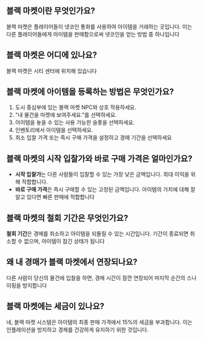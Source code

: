 ## 블랙 마켓이란 무엇인가요?
블랙 마켓은 플레이어들이 넷코인 통화를 사용하여 아이템을 거래하는 곳입니다. 이는 다른 플레이어들에게 아이템을 판매함으로써 넷코인을 얻는 방법 중 하나입니다

## 블랙 마켓은 어디에 있나요?
블랙 마켓은 시티 센터에 위치해 있습니다

## 블랙 마켓에 아이템을 등록하는 방법은 무엇인가요?
1. 도시 중심부에 있는 블랙 마켓 NPC와 상호 작용하세요.
2. "내 물건을 마켓에 보여주세요."를 선택하세요.
3. 아이템을 놓을 수 있는 사용 가능한 슬롯을 선택하세요.
4. 인벤토리에서 아이템을 선택하세요.
5. 최소 입찰 가격 또는 즉시 구매 가격을 설정하고 경매 기간을 선택하세요

## 블랙 마켓의 시작 입찰가와 바로 구매 가격은 얼마인가요?
- **시작 입찰가**는 다른 사람들이 입찰할 수 있는 가장 낮은 금액입니다. 최대 이익을 위해 적합합니다.
- **바로 구매 가격**은 즉시 구매할 수 있는 고정된 금액입니다. 아이템의 가치에 대해 잘 알고 있다면 빠른 판매에 적합합니다

## 블랙 마켓의 철회 기간은 무엇인가요?
**철회 기간**은 경매를 취소하고 아이템을 되돌릴 수 있는 시간입니다. 기간이 종료되면 취소할 수 없으며, 아이템이 잠긴 상태가 됩니다

## 왜 내 경매가 블랙 마켓에서 연장되나요?
다른 사람이 당신의 물건에 입찰을 하면, 경매 시간이 잠깐 연장되어 마지막 순간의 스나이핑을 방지합니다

## 블랙 마켓에는 세금이 있나요?
네, 블랙 마켓 시스템은 아이템의 최종 판매 가격에서 15%의 세금을 부과합니다. 이는 인플레이션을 방지하고 경제를 건강하게 유지하기 위한 것입니다.